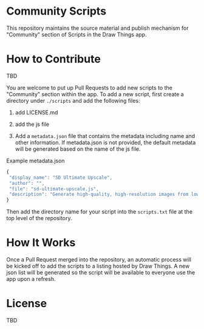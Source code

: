 # Community Scripts

This repository maintains the source material and publish mechanism for "Community" section of Scripts in the Draw Things app.

# How to Contribute

TBD

You are welcome to put up Pull Requests to add new scripts to the "Community" section within the app. To add a new script, first create a directory under `./scripts` and add the following files:

 1. add LICENSE.md

 2. add the js file

 3. Add a `metadata.json` file that contains the metadata including name and other information. If metadata.json is not provided, the default metadata will be generated based on the name of the js file.

Example metadata.json
 ```javascript
 {
  "display_name": "SD Ultimate Upscale",
  "author": "",
  "file": "sd-ultimate-upscale.js",
  "description": "Generate high-quality, high-resolution images from low-resolution inputs, while preserving fine details and textures."
}
 ```

Then add the directory name for your script into the `scripts.txt` file at the top level of the repository.

# How It Works

Once a Pull Request merged into the repository, an automatic process will be kicked off to add the scripts to a listing hosted by Draw Things. A new json list will be generated so the script will be available to everyone use the app upon a refresh.

# License

TBD